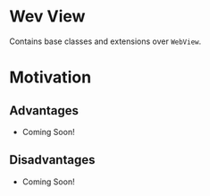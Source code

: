 Wev View
========

Contains base classes and extensions over `WebView`.

# Motivation

## Advantages

- Coming Soon!

## Disadvantages

- Coming Soon!
